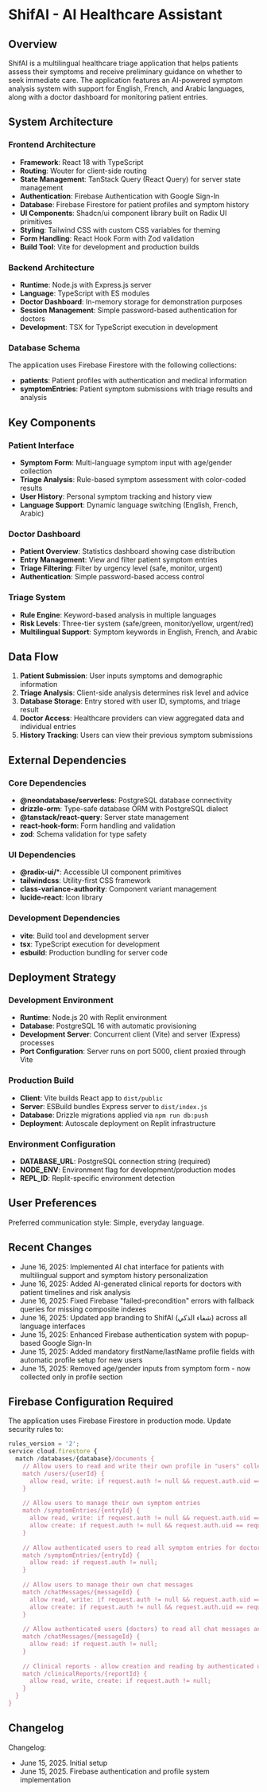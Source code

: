 # ShifAI - AI Healthcare Assistant

## Overview

ShifAI is a multilingual healthcare triage application that helps patients assess their symptoms and receive preliminary guidance on whether to seek immediate care. The application features an AI-powered symptom analysis system with support for English, French, and Arabic languages, along with a doctor dashboard for monitoring patient entries.

## System Architecture

### Frontend Architecture
- **Framework**: React 18 with TypeScript
- **Routing**: Wouter for client-side routing
- **State Management**: TanStack Query (React Query) for server state management
- **Authentication**: Firebase Authentication with Google Sign-In
- **Database**: Firebase Firestore for patient profiles and symptom history
- **UI Components**: Shadcn/ui component library built on Radix UI primitives
- **Styling**: Tailwind CSS with custom CSS variables for theming
- **Form Handling**: React Hook Form with Zod validation
- **Build Tool**: Vite for development and production builds

### Backend Architecture
- **Runtime**: Node.js with Express.js server
- **Language**: TypeScript with ES modules
- **Doctor Dashboard**: In-memory storage for demonstration purposes
- **Session Management**: Simple password-based authentication for doctors
- **Development**: TSX for TypeScript execution in development

### Database Schema
The application uses Firebase Firestore with the following collections:
- **patients**: Patient profiles with authentication and medical information
- **symptomEntries**: Patient symptom submissions with triage results and analysis

## Key Components

### Patient Interface
- **Symptom Form**: Multi-language symptom input with age/gender collection
- **Triage Analysis**: Rule-based symptom assessment with color-coded results
- **User History**: Personal symptom tracking and history view
- **Language Support**: Dynamic language switching (English, French, Arabic)

### Doctor Dashboard
- **Patient Overview**: Statistics dashboard showing case distribution
- **Entry Management**: View and filter patient symptom entries
- **Triage Filtering**: Filter by urgency level (safe, monitor, urgent)
- **Authentication**: Simple password-based access control

### Triage System
- **Rule Engine**: Keyword-based analysis in multiple languages
- **Risk Levels**: Three-tier system (safe/green, monitor/yellow, urgent/red)
- **Multilingual Support**: Symptom keywords in English, French, and Arabic

## Data Flow

1. **Patient Submission**: User inputs symptoms and demographic information
2. **Triage Analysis**: Client-side analysis determines risk level and advice
3. **Database Storage**: Entry stored with user ID, symptoms, and triage result
4. **Doctor Access**: Healthcare providers can view aggregated data and individual entries
5. **History Tracking**: Users can view their previous symptom submissions

## External Dependencies

### Core Dependencies
- **@neondatabase/serverless**: PostgreSQL database connectivity
- **drizzle-orm**: Type-safe database ORM with PostgreSQL dialect
- **@tanstack/react-query**: Server state management
- **react-hook-form**: Form handling and validation
- **zod**: Schema validation for type safety

### UI Dependencies
- **@radix-ui/***: Accessible UI component primitives
- **tailwindcss**: Utility-first CSS framework
- **class-variance-authority**: Component variant management
- **lucide-react**: Icon library

### Development Dependencies
- **vite**: Build tool and development server
- **tsx**: TypeScript execution for development
- **esbuild**: Production bundling for server code

## Deployment Strategy

### Development Environment
- **Runtime**: Node.js 20 with Replit environment
- **Database**: PostgreSQL 16 with automatic provisioning
- **Development Server**: Concurrent client (Vite) and server (Express) processes
- **Port Configuration**: Server runs on port 5000, client proxied through Vite

### Production Build
- **Client**: Vite builds React app to `dist/public`
- **Server**: ESBuild bundles Express server to `dist/index.js`
- **Database**: Drizzle migrations applied via `npm run db:push`
- **Deployment**: Autoscale deployment on Replit infrastructure

### Environment Configuration
- **DATABASE_URL**: PostgreSQL connection string (required)
- **NODE_ENV**: Environment flag for development/production modes
- **REPL_ID**: Replit-specific environment detection

## User Preferences

Preferred communication style: Simple, everyday language.

## Recent Changes

- June 16, 2025: Implemented AI chat interface for patients with multilingual support and symptom history personalization
- June 16, 2025: Added AI-generated clinical reports for doctors with patient timelines and risk analysis
- June 16, 2025: Fixed Firebase "failed-precondition" errors with fallback queries for missing composite indexes
- June 16, 2025: Updated app branding to ShifAI (شفاء الذكي) across all language interfaces
- June 15, 2025: Enhanced Firebase authentication system with popup-based Google Sign-In
- June 15, 2025: Added mandatory firstName/lastName profile fields with automatic profile setup for new users  
- June 15, 2025: Removed age/gender inputs from symptom form - now collected only in profile section

## Firebase Configuration Required

The application uses Firebase Firestore in production mode. Update security rules to:

```javascript
rules_version = '2';
service cloud.firestore {
  match /databases/{database}/documents {
    // Allow users to read and write their own profile in "users" collection
    match /users/{userId} {
      allow read, write: if request.auth != null && request.auth.uid == userId;
    }
    
    // Allow users to manage their own symptom entries
    match /symptomEntries/{entryId} {
      allow read, write: if request.auth != null && request.auth.uid == resource.data.uid;
      allow create: if request.auth != null && request.auth.uid == request.resource.data.uid;
    }
    
    // Allow authenticated users to read all symptom entries for doctor dashboard
    match /symptomEntries/{entryId} {
      allow read: if request.auth != null;
    }
    
    // Allow users to manage their own chat messages
    match /chatMessages/{messageId} {
      allow read, write: if request.auth != null && request.auth.uid == resource.data.uid;
      allow create: if request.auth != null && request.auth.uid == request.resource.data.uid;
    }
    
    // Allow authenticated users (doctors) to read all chat messages and generate reports
    match /chatMessages/{messageId} {
      allow read: if request.auth != null;
    }
    
    // Clinical reports - allow creation and reading by authenticated users
    match /clinicalReports/{reportId} {
      allow read, write, create: if request.auth != null;
    }
  }
}
```

## Changelog

Changelog:
- June 15, 2025. Initial setup
- June 15, 2025. Firebase authentication and profile system implementation